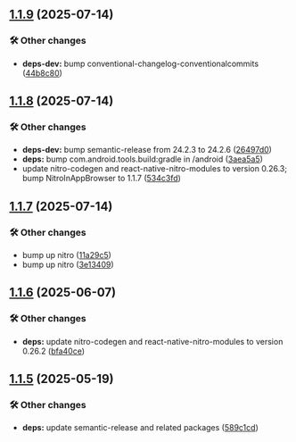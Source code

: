 ## [1.1.9](https://github.com/patrickkabwe/react-native-nitro-in-app-browser/compare/v1.1.8...v1.1.9) (2025-07-14)

### 🛠️ Other changes

* **deps-dev:** bump conventional-changelog-conventionalcommits ([44b8c80](https://github.com/patrickkabwe/react-native-nitro-in-app-browser/commit/44b8c80165e8ca3d73e86f91c88cbca2d196455f))

## [1.1.8](https://github.com/patrickkabwe/react-native-nitro-in-app-browser/compare/v1.1.7...v1.1.8) (2025-07-14)

### 🛠️ Other changes

* **deps-dev:** bump semantic-release from 24.2.3 to 24.2.6 ([26497d0](https://github.com/patrickkabwe/react-native-nitro-in-app-browser/commit/26497d0fb632b856a46b820d591bc585e8ea31f6))
* **deps:** bump com.android.tools.build:gradle in /android ([3aea5a5](https://github.com/patrickkabwe/react-native-nitro-in-app-browser/commit/3aea5a5375b214d2c6719391bc9ecd63e9aa8875))
* update nitro-codegen and react-native-nitro-modules to version 0.26.3; bump NitroInAppBrowser to 1.1.7 ([534c3fd](https://github.com/patrickkabwe/react-native-nitro-in-app-browser/commit/534c3fd92cde36f3bb804a1d18908c0ab0e24414))

## [1.1.7](https://github.com/patrickkabwe/react-native-nitro-in-app-browser/compare/v1.1.6...v1.1.7) (2025-07-14)

### 🛠️ Other changes

* bump up nitro ([11a29c5](https://github.com/patrickkabwe/react-native-nitro-in-app-browser/commit/11a29c53621605d849640ff0651dcdeb10f26bff))
* bump up nitro ([3e13409](https://github.com/patrickkabwe/react-native-nitro-in-app-browser/commit/3e13409f824532d0aad6271c774f3e0c52d4dd65))

## [1.1.6](https://github.com/patrickkabwe/react-native-nitro-in-app-browser/compare/v1.1.5...v1.1.6) (2025-06-07)

### 🛠️ Other changes

* **deps:** update nitro-codegen and react-native-nitro-modules to version 0.26.2 ([bfa40ce](https://github.com/patrickkabwe/react-native-nitro-in-app-browser/commit/bfa40ce9ee07a98812f5b0060a58650088872ed0))

## [1.1.5](https://github.com/patrickkabwe/react-native-nitro-in-app-browser/compare/v1.1.4...v1.1.5) (2025-05-19)

### 🛠️ Other changes

* **deps:** update semantic-release and related packages ([589c1cd](https://github.com/patrickkabwe/react-native-nitro-in-app-browser/commit/589c1cda87a71520e3017051a5a0143461c30f23))
